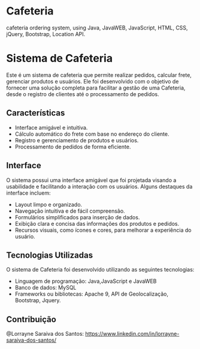 # Cafeteria
cafeteria ordering system, using Java, JavaWEB, JavaScript, HTML, CSS, jQuery, Bootstrap, Location API.


# Sistema de Cafeteria

Este é um sistema de cafeteria que permite realizar pedidos, calcular frete, gerenciar produtos e usuários. Ele foi desenvolvido com o objetivo de fornecer uma solução completa para facilitar a gestão de uma Cafeteria, desde o registro de clientes até o processamento de pedidos.

## Características

- Interface amigável e intuitiva.
- Cálculo automático do frete com base no endereço do cliente.
- Registro e gerenciamento de produtos e usuários.
- Processamento de pedidos de forma eficiente.

## Interface

O sistema possui uma interface amigável que foi projetada visando a usabilidade e facilitando a interação com os usuários. Alguns destaques da interface incluem:

- Layout limpo e organizado.
- Navegação intuitiva e de fácil compreensão.
- Formulários simplificados para inserção de dados.
- Exibição clara e concisa das informações dos produtos e pedidos.
- Recursos visuais, como ícones e cores, para melhorar a experiência do usuário.

## Tecnologias Utilizadas

O sistema de Cafeteria foi desenvolvido utilizando as seguintes tecnologias:

- Linguagem de programação: Java,JavaScript e JavaWEB
- Banco de dados: MySQL
- Frameworks ou bibliotecas: Apache 9, API de Geolocalização, Bootstrap, Jquery.

## Contribuição

@Lorrayne Saraiva dos Santos:
https://www.linkedin.com/in/lorrayne-saraiva-dos-santos/

